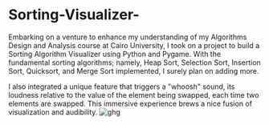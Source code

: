# Sorting-Visualizer-
Embarking on a venture to enhance my understanding of my Algorithms Design and Analysis course at Cairo University, I took on a project to build a Sorting Algorithm Visualizer using Python and Pygame. With the fundamental sorting algorithms; namely, Heap Sort, Selection Sort, Insertion Sort, Quicksort, and Merge Sort implemented, I surely plan on adding more.

I also integrated a unique feature that triggers a "whoosh" sound, its loudness relative to the value of the element being swapped, each time two elements are swapped. This immersive experience brews a nice fusion of visualization and audibility.
![ghg](https://github.com/BaselHossam97/Sorting-Visualizer-/assets/102327565/edeae67e-145c-4c7e-9b7f-757fe5cc3f40)
